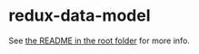 # redux-data-model

See [the README in the root folder](https://github.com/kayak/redux-data-model) for more info.
